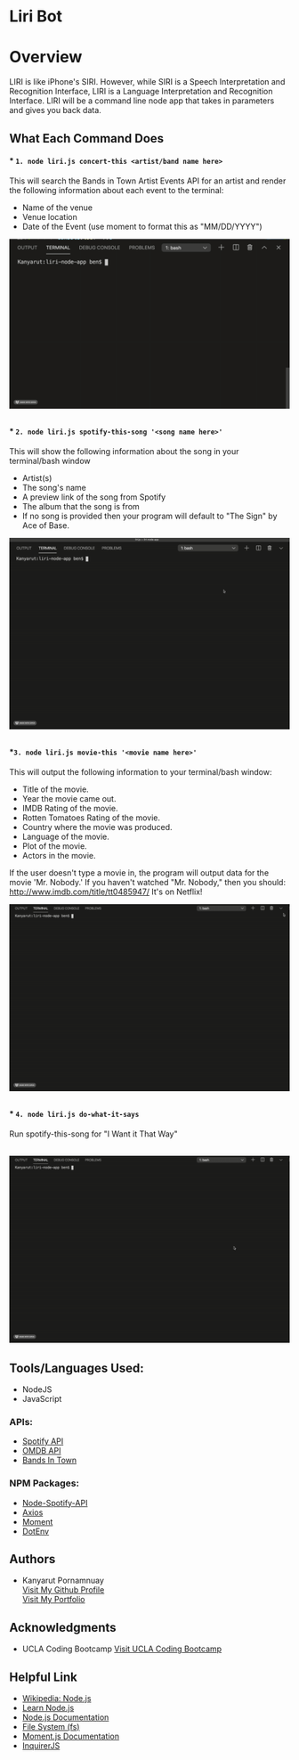 # Liri Bot

# Overview
LIRI is like iPhone's SIRI. However, while SIRI is a Speech Interpretation and Recognition Interface, LIRI is a Language Interpretation and Recognition Interface. LIRI will be a command line node app that takes in parameters and gives you back data.

## What Each Command Does

#### * `1. node liri.js concert-this <artist/band name here>` 

This will search the Bands in Town Artist Events API for an artist and render the following information about each event to the terminal:

- Name of the venue
- Venue location
- Date of the Event (use moment to format this as "MM/DD/YYYY")

![alt-concert-this](https://github.com/benbaba2525/liri-node-app/blob/master/demoGif/2020-06-11%2020.41.46.gif)

##

#### * `2. node liri.js spotify-this-song '<song name here>'`

This will show the following information about the song in your terminal/bash window

- Artist(s)
- The song's name
- A preview link of the song from Spotify
- The album that the song is from
- If no song is provided then your program will default to "The Sign" by Ace of Base.

![alt-spotify-this-song](https://github.com/benbaba2525/liri-node-app/blob/master/demoGif/spotify.gif)



##

#### *`3. node liri.js movie-this '<movie name here>'`

This will output the following information to your terminal/bash window:
  - Title of the movie.
  - Year the movie came out.
  - IMDB Rating of the movie.
  - Rotten Tomatoes Rating of the movie.
  - Country where the movie was produced.
  - Language of the movie.
  - Plot of the movie.
  - Actors in the movie.
  
If the user doesn't type a movie in, the program will output data for the movie 'Mr. Nobody.'
If you haven't watched "Mr. Nobody," then you should: http://www.imdb.com/title/tt0485947/
It's on Netflix!



![alt-movie-this](https://github.com/benbaba2525/liri-node-app/blob/master/demoGif/movie.gif)

##

#### * `4. node liri.js do-what-it-says`

Run spotify-this-song for "I Want it That Way"
<br><br>

![alt-movie-this](https://github.com/benbaba2525/liri-node-app/blob/master/demoGif/dowhatitsay.gif)


## Tools/Languages Used:
 - NodeJS
 - JavaScript
 
### APIs:
- <a href="https://developer.spotify.com/">Spotify API</a>
- <a href="http://www.omdbapi.com">OMDB API</a>
- <a href="http://www.artists.bandsintown.com/bandsintown-api">Bands In Town</a>

### NPM Packages:
- <a href="https://www.npmjs.com/package/node-spotify-api">Node-Spotify-API</a>
- <a href="https://www.npmjs.com/package/axios">Axios</a>
- <a href="https://www.npmjs.com/package/moment">Moment</a>
- <a href="https://www.npmjs.com/package/dotenv">DotEnv</a>
  
## Authors
  - Kanyarut Pornamnuay
  <br><a target="_blank" rel="nofollow" href="https://github.com/benbaba2525">Visit My Github Profile</a>
  <br><a target="_blank" rel="nofollow" href="https://benbaba2525.github.io/My-Portfolio/">Visit My Portfolio</a>


## Acknowledgments
  - UCLA Coding Bootcamp   <a target="_blank" rel="nofollow" href="https://bootcamp.uclaextension.edu/coding/">Visit UCLA Coding Bootcamp</a>

## Helpful Link

  - <a target="_blank" rel="nofollow" href="https://en.wikipedia.org/wiki/Node.js">Wikipedia: Node.js</a>
  - <a target="_blank" rel="nofollow" href="https://nodejs.dev/learn">Learn Node.js</a>
  - <a target="_blank" rel="nofollow" href="https://nodejs.org/api/documentation.html">Node.js Documentation</a>
  - <a target="_blank" rel="nofollow" href="https://node.readthedocs.io/en/latest/api/fs/">File System (fs)</a>
  - <a target="_blank" rel="nofollow" href="https://momentjs.com/docs/">Moment.js Documentation</a>
  - <a target="_blank" rel="nofollow" href="https://www.npmjs.com/package/inquirer/v/0.2.3">InquirerJS</a>



















